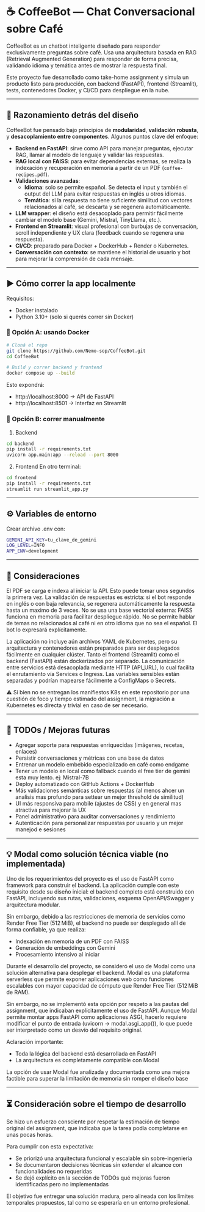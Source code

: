 # ☕ CoffeeBot — Chat Conversacional sobre Café

CoffeeBot es un chatbot inteligente diseñado para responder exclusivamente preguntas sobre café. Usa una arquitectura basada en RAG (Retrieval Augmented Generation) para responder de forma precisa, validando idioma y temática antes de mostrar la respuesta final.

Este proyecto fue desarrollado como take-home assignment y simula un producto listo para producción, con backend (FastAPI), frontend (Streamlit), tests, contenedores Docker, y CI/CD para despliegue en la nube.

---

## 🧠 Razonamiento detrás del diseño

CoffeeBot fue pensado bajo principios de **modularidad**, **validación robusta**, y **desacoplamiento entre componentes**. Algunos puntos clave del enfoque:

- **Backend en FastAPI**: sirve como API para manejar preguntas, ejecutar RAG, llamar al modelo de lenguaje y validar las respuestas.
- **RAG local con FAISS**: para evitar dependencias externas, se realiza la indexación y recuperación en memoria a partir de un PDF (`coffee-recipes.pdf`).
- **Validaciones avanzadas**:
  - **Idioma**: solo se permite español. Se detecta el input y también el output del LLM para evitar respuestas en inglés u otros idiomas.
  - **Temática**: si la respuesta no tiene suficiente similitud con vectores relacionados al café, se descarta y se regenera automáticamente.
- **LLM wrapper**: el diseño está desacoplado para permitir fácilmente cambiar el modelo base (Gemini, Mistral, TinyLlama, etc.).
- **Frontend en Streamlit**: visual profesional con burbujas de conversación, scroll independiente y UX clara (feedback cuando se regenera una respuesta).
- **CI/CD**: preparado para Docker + DockerHub + Render o Kubernetes.
- **Conversación con contexto**: se mantiene el historial de usuario y bot para mejorar la comprensión de cada mensaje.

---

## ▶️ Cómo correr la app localmente

Requisitos:

- Docker instalado
- Python 3.10+ (solo si querés correr sin Docker)

### 🐳 Opción A: usando Docker 

```bash
# Cloná el repo
git clone https://github.com/Nemo-sop/CoffeeBot.git
cd CoffeeBot

# Build y correr backend y frontend
docker compose up --build
```
Esto expondrá:
- http://localhost:8000 → API de FastAPI
- http://localhost:8501 → Interfaz en Streamlit

### 🧪 Opción B: correr manualmente 

1. Backend
```bash
cd backend
pip install -r requirements.txt
uvicorn app.main:app --reload --port 8000
```
2. Frontend
En otro terminal:

```bash
cd frontend
pip install -r requirements.txt
streamlit run streamlit_app.py
```
---

## ⚙️ Variables de entorno
Crear archivo .env con:

```bash
GEMINI_API_KEY=tu_clave_de_gemini
LOG_LEVEL=INFO
APP_ENV=development
```
---

## 🧠 Consideraciones
El PDF se carga e indexa al iniciar la API. Esto puede tomar unos segundos la primera vez.
La validación de respuestas es estricta: si el bot responde en inglés o con baja relevancia, se regenera automáticamente la respuesta hasta un maximo de 3 veces.
No se usa una base vectorial externa: FAISS funciona en memoria para facilitar despliegue rápido.
No se permite hablar de temas no relacionados al café ni en otro idioma que no sea el español. El bot lo expresará explícitamente.

La aplicación no incluye aún archivos YAML de Kubernetes, pero su arquitectura y contenedores están preparados para ser desplegados fácilmente en cualquier clúster.
Tanto el frontend (Streamlit) como el backend (FastAPI) están dockerizados por separado.
La comunicación entre servicios está desacoplada mediante HTTP (API_URL), lo cual facilita el enrutamiento vía Services o Ingress.
Las variables sensibles están separadas y podrían mapearse fácilmente a ConfigMaps o Secrets.

⚠️ Si bien no se entregan los manifiestos K8s en este repositorio por una cuestión de foco y tiempo estimado del assignment, la migración a Kubernetes es directa y trivial en caso de ser necesario.

---
## 🚧 TODOs / Mejoras futuras
 - Agregar soporte para respuestas enriquecidas (imágenes, recetas, enlaces)
 - Persistir conversaciones y métricas con una base de datos
 - Entrenar un modelo embebido especializado en café como endgame
 - Tener un modelo en local como fallback cuando el free tier de gemini esta muy lento. ej: Mistral-7B
 - Deploy automatizado con GitHub Actions + DockerHub
 - Más validaciones semánticas sobre respuestas (al menos ahcer un analisis mas profundo para settear un mejor threshold de similitud)
 - UI más responsiva para mobile (ajustes de CSS) y en general mas atractiva para mejorar la UX
 - Panel administrativo para auditar conversaciones y rendimiento
 - Autenticación para personalizar respuestas por usuario y un mejor manejod e sesiones
 
 ---
 
 ## 💡 Modal como solución técnica viable (no implementada)
 
 Uno de los requerimientos del proyecto es el uso de FastAPI como framework para construir el backend. La aplicación cumple con este requisito desde su diseño inicial: el backend completo está construido con FastAPI, incluyendo sus rutas, validaciones, esquema OpenAPI/Swagger y arquitectura modular.

Sin embargo, debido a las restricciones de memoria de servicios como Render Free Tier (512 MiB), el backend no puede ser desplegado allí de forma confiable, ya que realiza:

- Indexación en memoria de un PDF con FAISS
- Generación de embeddings con Gemini
- Procesamiento intensivo al iniciar


Durante el desarrollo del proyecto, se consideró el uso de Modal como una solución alternativa para desplegar el backend. Modal es una plataforma serverless que permite exponer aplicaciones web como funciones escalables con mayor capacidad de cómputo que Render Free Tier (512 MiB de RAM).

Sin embargo, no se implementó esta opción por respeto a las pautas del assignment, que indicaban explícitamente el uso de FastAPI. Aunque Modal permite montar apps FastAPI como aplicaciones ASGI, hacerlo requiere modificar el punto de entrada (uvicorn → modal.asgi_app()), lo que puede ser interpretado como un desvío del requisito original.

Aclaración importante:

- Toda la lógica del backend está desarrollada en FastAPI
- La arquitectura es completamente compatible con Modal

La opción de usar Modal fue analizada y documentada como una mejora factible para superar la limitación de memoria sin romper el diseño base
 
 ---
 
## ⏳ Consideración sobre el tiempo de desarrollo
Se hizo un esfuerzo consciente por respetar la estimación de tiempo original del assignment, que indicaba que la tarea podía completarse en unas pocas horas.

Para cumplir con esta expectativa:

- Se priorizó una arquitectura funcional y escalable sin sobre-ingeniería
- Se documentaron decisiones técnicas sin extender el alcance con funcionalidades no requeridas
- Se dejó explícito en la sección de TODOs qué mejoras fueron identificadas pero no implementadas

El objetivo fue entregar una solución madura, pero alineada con los límites temporales propuestos, tal como se esperaría en un entorno profesional.
